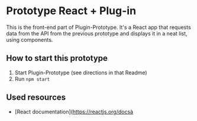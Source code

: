 # Prototype React + Plug-in
This is the front-end part of Plugin-Prototype. It's a React app that requests data from the API from the previous prototype and displays it in a neat list, using components. 

## How to start this prototype
1. Start Plugin-Prototype (see directions in that Readme)
2. Run `npm start`

## Used resources
* [React documentation](https://reactjs.org/docsà

